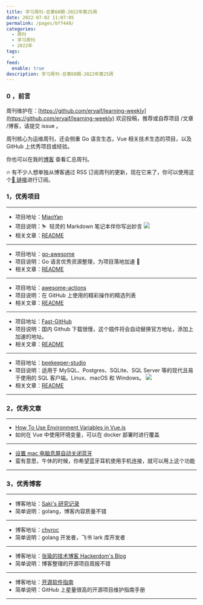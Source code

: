 ```yaml
---
title: 学习周刊-总第60期-2022年第25周
date: 2022-07-02 11:07:05
permalink: /pages/bff449/
categories:
  - 周刊
  - 学习周刊
  - 2022年
tags:
  -
feed:
  enable: true
description: 学习周刊-总第60期-2022年第25周
---
```


### 0 ，前言

周刊维护在：[https://github.com/eryajf/learning-weekly](https://github.com/eryajf/learning-weekly) 欢迎投稿，推荐或自荐项目 /文章 /博客，请提交 issue 。

周刊核心为运维周刊，还会侧重 Go 语言生态，Vue 相关技术生态的项目，以及 GitHub 上优秀项目或经验。

你也可以在我的[博客](http://fsvip.gitee.io/hexo-theme-fluid//learning-weekly/) 查看汇总周刊。

🔥 有不少人想单独从博客通过 RSS 订阅周刊的更新，现在它来了，你可以使用这个[🔗 链接](http://fsvip.gitee.io/hexo-theme-fluid//learning-weekly.xml)进行订阅。

### 1，优秀项目

---

- 项目地址：[MiaoYan](https://github.com/tw93/MiaoYan)
- 项目说明：⛷  轻灵的 Markdown 笔记本伴你写出妙言
  ![](http://t.eryajf.net/imgs/2022/06/91cf6ffd9f4daa1d.gif)
- 相关文章：[README](https://github.com/tw93/MiaoYan#readme)

---

- 项目地址：[go-awesome](https://github.com/shockerli/go-awesome)
- 项目说明：Go 语言优秀资源整理，为项目落地加速 🏃
- 相关文章：[README](https://github.com/shockerli/go-awesome#readme)

---

- 项目地址：[awesome-actions](https://github.com/sdras/awesome-actions)
- 项目说明：在 GitHub 上使用的精彩操作的精选列表
- 相关文章：[README](https://github.com/sdras/awesome-actions#readme)

---

- 项目地址：[Fast-GitHub](https://github.com/fhefh2015/Fast-GitHub)
- 项目说明：国内 Github 下载很慢，这个插件将会自动替换官方地址，添加上加速的地址。
- 相关文章：[README](https://github.com/fhefh2015/Fast-GitHub#readme)

---

- 项目地址：[beekeeper-studio](https://github.com/beekeeper-studio/beekeeper-studio)
- 项目说明：适用于 MySQL、Postgres、SQLite、SQL Server 等的现代且易于使用的 SQL 客户端。Linux、macOS 和 Windows。
  ![](http://t.eryajf.net/imgs/2022/06/c01a8c8efe23b9df.jpg)
- 相关文章：[README](https://github.com/beekeeper-studio/beekeeper-studio/#readme)

---

### 2，优秀文章

---

- [How To Use Environment Variables in Vue.js](https://www.digitalocean.com/community/tutorials/vuejs-working-with-environment-variables)
- 如何在 Vue 中使用环境变量，可以在 docker 部署时进行覆盖

---

- [设置 mac 电脑息屏自动关闭蓝牙](http://www.iwtt.xyz/articles/2021/12/09/1639059965513.html)
- 蛮有意思，午休的时候，你希望蓝牙耳机使用手机连接，就可以用上这个功能

---

### 3，优秀博客

---

- 博客地址：[Saki's 研究记录](https://sakishum.com/)
- 简单说明：golang，博客内容质量不错

---

- 博客地址：[chyroc](https://blog.chyroc.cn/)
- 简单说明：golang 开发者，飞书 lark 库开发者

---

- 博客地址：[张瑜的技术博客 Hackerdom's Blog](https://koolhaas.top/)
- 简单说明：博客整理的开源项目周报不错

---

- 博客地址：[开源软件指南](https://opensource.guide/zh-hans/)
- 简单说明：GitHub 上星量很高的开源项目维护指南手册

---
